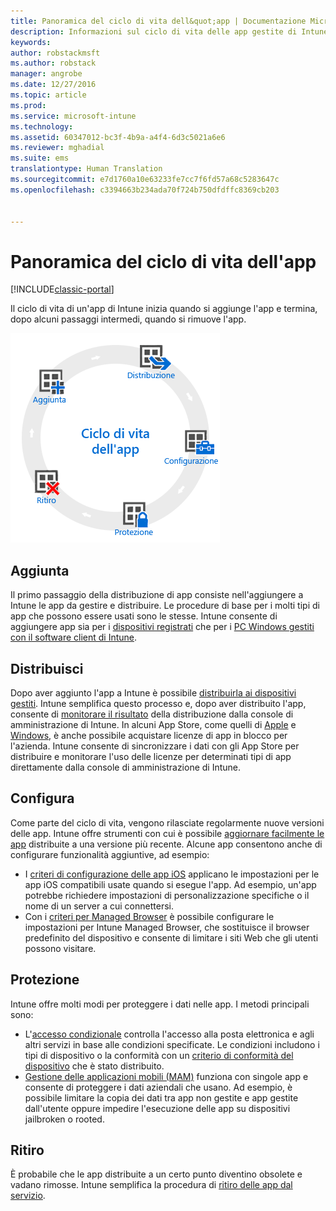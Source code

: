 ```yaml
---
title: Panoramica del ciclo di vita dell&quot;app | Documentazione Microsoft
description: Informazioni sul ciclo di vita delle app gestite di Intune, dall&quot;aggiunta all&quot;eventuale ritiro.
keywords: 
author: robstackmsft
ms.author: robstack
manager: angrobe
ms.date: 12/27/2016
ms.topic: article
ms.prod: 
ms.service: microsoft-intune
ms.technology: 
ms.assetid: 60347012-bc3f-4b9a-a4f4-6d3c5021a6e6
ms.reviewer: mghadial
ms.suite: ems
translationtype: Human Translation
ms.sourcegitcommit: e7d1760a10e63233fe7cc7f6fd57a68c5283647c
ms.openlocfilehash: c3394663b234ada70f724b750dfdffc8369cb203


---
```


# <a name="overview-of-the-app-lifecycle"></a>Panoramica del ciclo di vita dell'app

[!INCLUDE[classic-portal](../includes/classic-portal.md)]

Il ciclo di vita di un'app di Intune inizia quando si aggiunge l'app e termina, dopo alcuni passaggi intermedi, quando si rimuove l'app.

![Ciclo di vita dell'app](./media/app-lifecycle.png "Ciclo di vita di un'app di Intune")

## <a name="add"></a>Aggiunta

Il primo passaggio della distribuzione di app consiste nell'aggiungere a Intune le app da gestire e distribuire. Le procedure di base per i molti tipi di app che possono essere usati sono le stesse. Intune consente di aggiungere app sia per i [dispositivi registrati](add-apps-for-mobile-devices-in-microsoft-intune.md) che per i [PC Windows gestiti con il software client di Intune](add-apps-for-windows-pcs-in-microsoft-intune.md).

## <a name="deploy"></a>Distribuisci

Dopo aver aggiunto l'app a Intune è possibile [distribuirla ai dispositivi gestiti](deploy-apps.md). Intune semplifica questo processo e, dopo aver distribuito l'app, consente di [monitorare il risultato](monitor-apps-in-microsoft-intune.md) della distribuzione dalla console di amministrazione di Intune. In alcuni App Store, come quelli di [Apple](manage-ios-apps-you-purchased-through-a-volume-purchase-program-with-microsoft-intune.md) e [Windows](manage-apps-you-purchased-from-the-windows-store-for-business-with-microsoft-intune.md), è anche possibile acquistare licenze di app in blocco per l'azienda. Intune consente di sincronizzare i dati con gli App Store per distribuire e monitorare l'uso delle licenze per determinati tipi di app direttamente dalla console di amministrazione di Intune.

## <a name="configure"></a>Configura

Come parte del ciclo di vita, vengono rilasciate regolarmente nuove versioni delle app. Intune offre strumenti con cui è possibile [aggiornare facilmente le app](update-apps-using-microsoft-intune.md) distribuite a una versione più recente. Alcune app consentono anche di configurare funzionalità aggiuntive, ad esempio:
- I [criteri di configurazione delle app iOS](configure-ios-apps-with-mobile-app-configuration-policies-in-microsoft-intune.md) applicano le impostazioni per le app iOS compatibili usate quando si esegue l'app. Ad esempio, un'app potrebbe richiedere impostazioni di personalizzazione specifiche o il nome di un server a cui connettersi.
- Con i [criteri per Managed Browser](manage-internet-access-using-managed-browser-policies.md) è possibile configurare le impostazioni per Intune Managed Browser, che sostituisce il browser predefinito del dispositivo e consente di limitare i siti Web che gli utenti possono visitare.

## <a name="protect"></a>Protezione

Intune offre molti modi per proteggere i dati nelle app. I metodi principali sono:
- L'[accesso condizionale](restrict-access-to-email-and-o365-services-with-microsoft-intune.md) controlla l'accesso alla posta elettronica e agli altri servizi in base alle condizioni specificate. Le condizioni includono i tipi di dispositivo o la conformità con un [criterio di conformità del dispositivo](introduction-to-device-compliance-policies-in-microsoft-intune.md) che è stato distribuito.
- [Gestione delle applicazioni mobili (MAM)](protect-app-data-using-mobile-app-management-policies-with-microsoft-intune.md) funziona con singole app e consente di proteggere i dati aziendali che usano. Ad esempio, è possibile limitare la copia dei dati tra app non gestite e app gestite dall'utente oppure impedire l'esecuzione delle app su dispositivi jailbroken o rooted.

## <a name="retire"></a>Ritiro

È probabile che le app distribuite a un certo punto diventino obsolete e vadano rimosse. Intune semplifica la procedura di [ritiro delle app dal servizio](retire-apps-using-microsoft-intune.md).



<!--HONumber=Dec16_HO5-->



